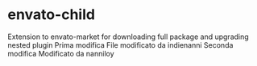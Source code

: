 # envato-child
Extension to envato-market for downloading full package and upgrading nested plugin
Prima modifica
File modificato da indienanni
Seconda modifica
Modificato da nanniloy
